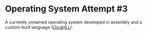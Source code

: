 # Operating System Attempt #3

A currently unnamed operating system developed in assembly and a custom-built language ([OrcaHLL](https://github.com/jaredwhitney/OrcaHLL)).
